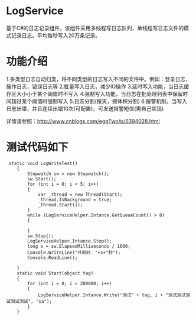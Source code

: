 # LogService
基于C#的日志记录组件，该组件采用多线程写日志队列，单线程写日志文件的模式记录日志。平均每秒写入20万条记录。


# 功能介绍

 1.多类型日志自动归类，将不同类型的日志写入不同的文件中。例如：登录日志，操作日志，错误日志等
 2.批量写入日志，减少IO操作 
 3.延时写入功能，当日志缓存区大小小于某个阈值时不写入
 4.强制写入功能，当日志在批处理列表中保留时间超过某个阈值时强制写入
 5.日志分割(按天，按体积分割)
 6.报警机制，当写入日志出错，并且连续出错10次(可配置)，可发送报警短信(需自己实现)
 
 详情请参照：http://www.cnblogs.com/eggTwo/p/6394028.html 
 
 # 测试代码如下
     static void LogWriteTest()
        {
            Stopwatch sw = new Stopwatch();
            sw.Start();
            for (int i = 0; i < 5; i++)
            {
                var _thread = new Thread(Start);
                _thread.IsBackground = true;
                _thread.Start(i);
            }
            while (LogServiceHelper.Intance.GetQueueCount() > 0)
            {

            }
            sw.Stop();
            LogServiceHelper.Intance.Stop();
            long s = sw.ElapsedMilliseconds / 1000;
            Console.WriteLine("共耗时："+s+"秒");
            Console.ReadLine();
          
        }
        static void Start(object tag)
        {
            for (int i = 0; i < 200000; i++)
            {
                LogServiceHelper.Intance.Write("测试" + tag, i + "测试测试测试测试测试", "sa");
            }
        }
